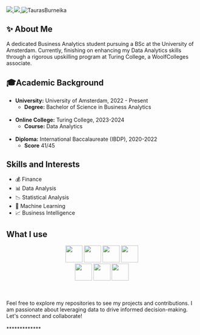 <a href="https://www.linkedin.com/in/tauras-burneika/">
<img src="https://img.shields.io/badge/Tauras_Burneika-0077B5?style=for-the-badge&logo=linkedin&logoColor=white" />
</a>
<a href="mailto:torro.bu@gmail.com">
<img src="https://img.shields.io/badge/Gmail-D14836?style=for-the-badge&logo=gmail&logoColor=white" />
</a>
<img src="https://komarev.com/ghpvc/?username=tauras211" alt="TaurasBurneika" />

## ✨ About Me
A dedicated Business Analytics student pursuing a BSc at the University of Amsterdam. Currently, finishing on enhancing my Data Analytics skills through a rigorous upskilling program at Turing College, a WoolfColleges associate.

## 🎓Academic Background

- **University:** University of Amsterdam, 2022 - Present
  - **Degree:** Bachelor of Science in Business Analytics
<br></br>
- **Online College:** Turing College, 2023-2024
  - **Course:** Data Analytics
<br></br>
- **Diploma:** International Baccalaureate (IBDP), 2020-2022
  - **Score** 41/45
  

## Skills and Interests
- 💰 Finance
- 📊 Data Analysis
- 📉 Statistical Analysis
- 🤖 Machine Learning
- 📈 Business Intelligence


## What I use
<p align="center">

<img src="https://img.shields.io/badge/Python-FFD43B?style=for-the-badge&logo=python&logoColor=blue"  height="45">
<img src="https://img.shields.io/badge/Tableau-E97627?style=for-the-badge&logo=Tableau&logoColor=white" height="45" >
<img src="https://img.shields.io/badge/BigQuery_SQL-0769AD?style=for-the-badge&logo=jquery&logoColor=white" height="45" >
<img src="https://img.shields.io/badge/Google_Cloud-4285F4?style=for-the-badge&logo=google-cloud&logoColor=white" height="45" >
</br>
<img src="https://img.shields.io/badge/Jupyter_Notebook-F37626.svg?&style=for-the-badge&logo=Jupyter&logoColor=white" height="45" >
<img src="https://img.shields.io/badge/VSCode-0078D4?style=for-the-badge&logo=visual%20studio%20code&logoColor=white" height="45" >
<img src="https://img.shields.io/badge/Microsoft_Office-D83B01?style=for-the-badge&logo=microsoft-office&logoColor=white" height="45" >
</br>

</p>

</br>
</br>
Feel free to explore my repositories to see my projects and contributions. I am passionate about leveraging data to drive informed decision-making. Let's connect and collaborate!
</br>
</br>
<!-- [![Linkedin Badge](https://img.shields.io/badge/-tauras_burneika-blue?style=flat-square&logo=Linkedin&logoColor=white)](https://www.linkedin.com/in/haany-ali)-->
*************

